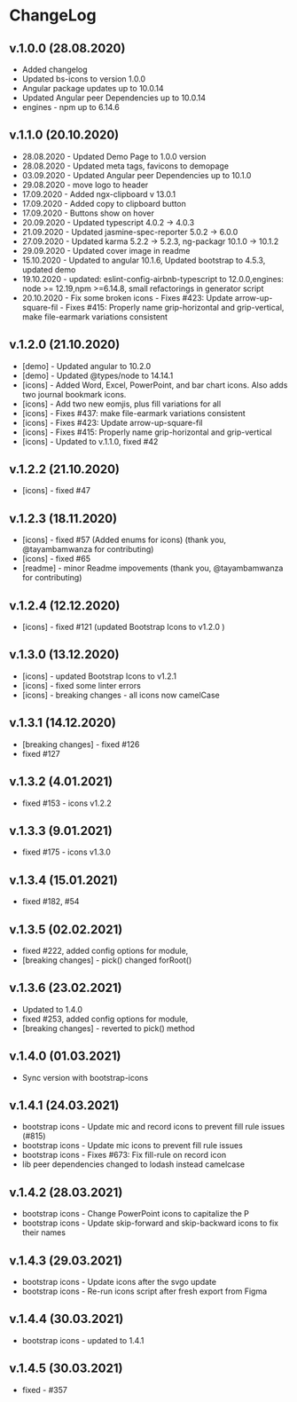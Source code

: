 # ChangeLog

## v.1.0.0 (28.08.2020)

* Added changelog
* Updated bs-icons to version 1.0.0
* Angular package updates up to 10.0.14
* Updated Angular peer Dependencies up to 10.0.14
* engines - npm up to 6.14.6

## v.1.1.0 (20.10.2020)

* 28.08.2020 - Updated Demo Page to 1.0.0 version
* 28.08.2020 - Updated meta tags, favicons to demopage
* 03.09.2020 - Updated Angular peer Dependencies up to 10.1.0
* 29.08.2020 - move logo to header
* 17.09.2020 - Added ngx-clipboard v 13.0.1
* 17.09.2020 - Added copy to clipboard button
* 17.09.2020 - Buttons show on hover
* 20.09.2020 - Updated typescript 4.0.2  →  4.0.3
* 21.09.2020 - Updated jasmine-spec-reporter  5.0.2  →  6.0.0
* 27.09.2020 - Updated  karma 5.2.2 → 5.2.3, ng-packagr 10.1.0 → 10.1.2
* 29.09.2020 - Updated cover image in readme
* 15.10.2020 - Updated to angular 10.1.6, Updated bootstrap to 4.5.3, updated demo
* 19.10.2020 - updated: eslint-config-airbnb-typescript to 12.0.0,engines: node >= 12.19,npm >=6.14.8, small refactorings in generator script
* 20.10.2020 - Fix some broken icons - Fixes #423: Update arrow-up-square-fil - Fixes #415: Properly name grip-horizontal and grip-vertical, make file-earmark variations consistent

## v.1.2.0 (21.10.2020)

* [demo] - Updated angular to 10.2.0
* [demo] - Updated @types/node to 14.14.1
* [icons] - Added Word, Excel, PowerPoint, and bar chart icons. Also adds two journal bookmark icons.
* [icons] - Add two new eomjis, plus fill variations for all
* [icons] - Fixes #437: make file-earmark variations consistent
* [icons] - Fixes #423: Update arrow-up-square-fil
* [icons] - Fixes #415: Properly name grip-horizontal and grip-vertical
* [icons] - Updated to v.1.1.0, fixed #42

## v.1.2.2 (21.10.2020)

* [icons] - fixed #47

## v.1.2.3 (18.11.2020)

* [icons] - fixed #57 (Added enums for icons) (thank you, @tayambamwanza for contributing)
* [icons] - fixed #65
* [readme] - minor Readme impovements (thank you, @tayambamwanza for contributing)

## v.1.2.4 (12.12.2020)

* [icons] - fixed #121 (updated Bootstrap Icons to v1.2.0 )

## v.1.3.0 (13.12.2020)

* [icons] - updated Bootstrap Icons to v1.2.1
* [icons] - fixed some linter errors
* [icons] - breaking changes - all icons now camelCase

## v.1.3.1 (14.12.2020)

* [breaking changes] - fixed #126
* fixed #127

## v.1.3.2 (4.01.2021)

* fixed #153 - icons v1.2.2

## v.1.3.3 (9.01.2021)

* fixed #175 - icons v1.3.0
## v.1.3.4 (15.01.2021)

* fixed #182, #54

## v.1.3.5 (02.02.2021)

* fixed #222, added config options for module,
* [breaking changes] - pick() changed forRoot()

## v.1.3.6 (23.02.2021)

* Updated to 1.4.0
* fixed #253, added config options for module,
* [breaking changes] - reverted to pick() method

## v.1.4.0 (01.03.2021)

* Sync version with bootstrap-icons

## v.1.4.1 (24.03.2021)

* bootstrap icons - Update mic and record icons to prevent fill rule issues (#815)
* bootstrap icons - Update mic icons to prevent fill rule issues
* bootstrap icons - Fixes #673: Fix fill-rule on record icon
* lib peer dependencies changed to lodash instead camelcase

## v.1.4.2 (28.03.2021)

* bootstrap icons - Change PowerPoint icons to capitalize the P
* bootstrap icons - Update skip-forward and skip-backward icons to fix their names

## v.1.4.3 (29.03.2021)

* bootstrap icons - Update icons after the svgo update
* bootstrap icons - Re-run icons script after fresh export from Figma


## v.1.4.4 (30.03.2021)

* bootstrap icons - updated to 1.4.1


## v.1.4.5 (30.03.2021)

* fixed - #357
